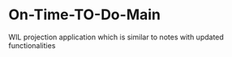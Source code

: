 # On-Time-TO-Do-Main
WIL projection application which is similar to notes with updated functionalities 
